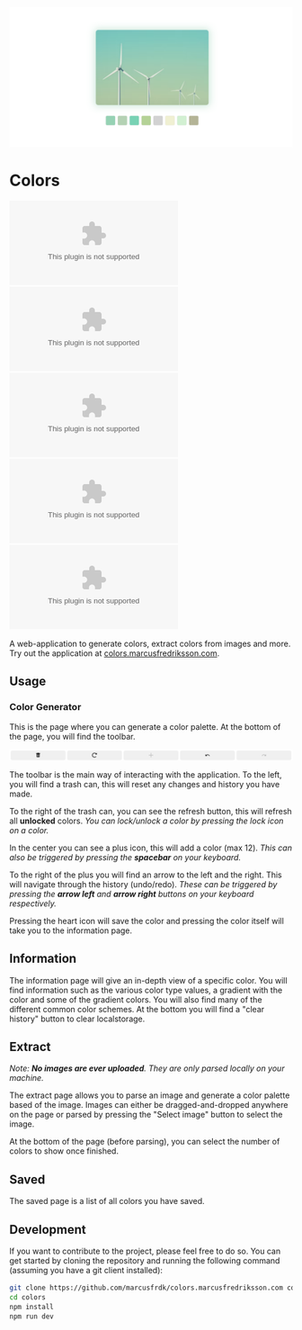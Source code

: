 ![Extractor](./assets/main.png)

# Colors

![top language](https://img.shields.io/github/languages/top/marcusfrdk/colors.marcusfredriksson.com)
![code size](https://img.shields.io/github/languages/code-size/marcusfrdk/colors.marcusfredriksson.com)
![last commit](https://img.shields.io/github/last-commit/marcusfrdk/colors.marcusfredriksson.com)
![issues](https://img.shields.io/github/issues/marcusfrdk/colors.marcusfredriksson.com)
![contributors](https://img.shields.io/github/contributors/marcusfrdk/colors.marcusfredriksson.com)

A web-application to generate colors, extract colors from images and more. Try out the application at [colors.marcusfredriksson.com](https://colors.marcusfredriksson.com).

## Usage

### Color Generator

This is the page where you can generate a color palette. At the bottom of the page, you will find the toolbar.

![Toolbar](./assets/docs-toolbar.png)

The toolbar is the main way of interacting with the application. To the left, you will find a trash can, this will reset any changes and history you have made.

To the right of the trash can, you can see the refresh button, this will refresh all **unlocked** colors. _You can lock/unlock a color by pressing the lock icon on a color._

In the center you can see a plus icon, this will add a color (max 12). _This can also be triggered by pressing the **spacebar** on your keyboard._

To the right of the plus you will find an arrow to the left and the right. This will navigate through the history (undo/redo). _These can be triggered by pressing the **arrow left** and **arrow right** buttons on your keyboard respectively._

Pressing the heart icon will save the color and pressing the color itself will take you to the information page.

## Information

The information page will give an in-depth view of a specific color. You will find information such as the various color type values, a gradient with the color and some of the gradient colors. You will also find many of the different common color schemes. At the bottom you will find a "clear history" button to clear localstorage.

## Extract

_Note: **No images are ever uploaded**. They are only parsed locally on your machine._

The extract page allows you to parse an image and generate a color palette based of the image. Images can either be dragged-and-dropped anywhere on the page or parsed by pressing the "Select image" button to select the image.

At the bottom of the page (before parsing), you can select the number of colors to show once finished.

## Saved

The saved page is a list of all colors you have saved.

## Development

If you want to contribute to the project, please feel free to do so. You can get started by cloning the repository and running the following command (assuming you have a git client installed):

```bash
git clone https://github.com/marcusfrdk/colors.marcusfredriksson.com colors
cd colors
npm install
npm run dev
```
